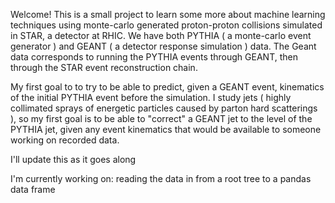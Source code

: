 Welcome! This is a small project to learn some more about machine learning techniques
using monte-carlo generated proton-proton collisions simulated in STAR, a detector
at RHIC. We have both PYTHIA ( a monte-carlo event generator ) and GEANT ( a
detector response simulation ) data. The Geant data corresponds to running the 
PYTHIA events through GEANT, then through the STAR event reconstruction chain.

My first goal to to try to be able to predict, given a GEANT event, kinematics
of the initial PYTHIA event before the simulation. I study jets ( highly collimated
sprays of energetic particles caused by parton hard scatterings ), so my first 
goal is to be able to "correct" a GEANT jet to the level of the PYTHIA jet, given
any event kinematics that would be available to someone working on recorded data.

I'll update this as it goes along

I'm currently working on: reading the data in from a root tree to a pandas data frame
